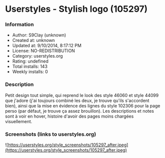 # Userstyles - Stylish logo (105297)

### Information
- Author: S9Clay (unknown)
- Created at: unknown
- Updated at: 9/10/2014, 8:17:12 PM
- License: NO-REDISTRIBUTION
- Category: userstyles.org
- Rating: undefined
- Total installs: 143
- Weekly installs: 0


### Description
Petit design tout simple, qui reprend le look des style 46060 et style 44099 que j'adore (j'ai toujours combiné les deux, je trouve qu'ils s'accordent bien), ainsi que la mise en évidence des lignes du style 102306 pour la page perso (par défaut, je trouve ça assez brouillon). Les descriptions et notes sont à voir en hover, histoire d'avoir des pages moins chargées visuellement.


### Screenshots (links to userstyles.org)
![https://userstyles.org/style_screenshots/105297_after.jpeg](https://userstyles.org/style_screenshots/105297_after.jpeg)


